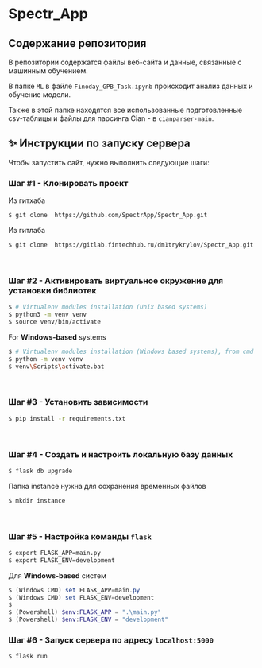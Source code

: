# Spectr_App
## Содержание репозитория

В репозитории содержатся файлы веб-сайта и данные, связанные с машинным обучением.

В папке `ML` в файле `Finoday_GPB_Task.ipynb` происходит анализ данных и обучение модели.

Также в этой папке находятся все использованные подготовленные csv-таблицы и файлы для парсинга Cian - в `cianparser-main`.

## ✨ Инструкции по запуску сервера

Чтобы запустить сайт, нужно выполнить следующие шаги:

### **Шаг #1** - Клонировать проект

Из гитхаба
```bash
$ git clone  https://github.com/SpectrApp/Spectr_App.git
``` 
Из гитлаба
```bash
$ git clone  https://gitlab.fintechhub.ru/dm1trykrylov/Spectr_App.git
``` 

<br />

### **Шаг #2** - Активировать виртуальное окружение для установки библиотек

```bash
$ # Virtualenv modules installation (Unix based systems)
$ python3 -m venv venv
$ source venv/bin/activate
```

 For **Windows-based** systems

```bash
$ # Virtualenv modules installation (Windows based systems), from cmd
$ python -m venv venv
$ venv\Scripts\activate.bat
```

<br />

### **Шаг #3** - Установить зависимости

```bash
$ pip install -r requirements.txt
```

<br />

### **Шаг #4** -  Создать и настроить локальную базу данных

```bash
$ flask db upgrade
```
Папка instance нужна для сохранения временных файлов
```bash
$ mkdir instance
```


<br />

### **Шаг #5** - Настройка команды `flask`

```bash
$ export FLASK_APP=main.py
$ export FLASK_ENV=development
```

 Для **Windows-based** систем

```powershell
$ (Windows CMD) set FLASK_APP=main.py
$ (Windows CMD) set FLASK_ENV=development
$
$ (Powershell) $env:FLASK_APP = ".\main.py"
$ (Powershell) $env:FLASK_ENV = "development"
```

### **Шаг #6** - Запуск сервера по адресу `localhost:5000`

```bash
$ flask run
```

